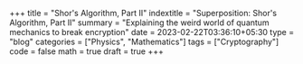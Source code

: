 +++
title = "Shor's Algorithm, Part II"
indextitle = "Superposition: Shor's Algorithm, Part II"
summary = "Explaining the weird world of quantum mechanics to break encryption"
date = 2023-02-22T03:36:10+05:30
type = "blog"
categories = ["Physics", "Mathematics"]
tags = ["Cryptography"]
code = false
math = true
draft = true
+++

